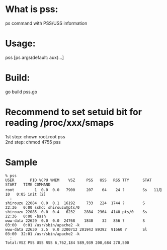 # What is pss:
ps command with PSS/USS information

# Usage:
pss [ps args(default: aux)...]

# Build:
go build pss.go

# Recommend to set setuid bit for reading /proc/xxx/smaps
1st step: chown root.root pss<br>
2nd step: chmod 4755 pss

# Sample
	% pss
	USER       PID %CPU %MEM    VSZ     PSS   USS   RSS TTY      STAT START   TIME COMMAND
	root         1  0.0  0.0   7900     207    64    24 ?        Ss   11月10   0:05 init [2]
	  :
	shirouzu 22084  0.0  0.1  16192     733   224  1744 ?        S    22:36   0:00 sshd: shirouzu@pts/0
	shirouzu 22085  0.0  0.4   6232    2884  2364  4140 pts/0    Ss   22:36   0:00 -bash
	www-data 22629  0.0  0.0  24768    1840    32   856 ?        S    03:00   0:01 /usr/sbin/apache2 -k
	www-data 22630  2.5  9.0 3200712 201943 89392  91660 ?       Sl   03:00  32:01 /usr/sbin/apache2 -k
	  :
	Total:VSZ PSS USS RSS 6,762,184 589,939 200,684 270,500

